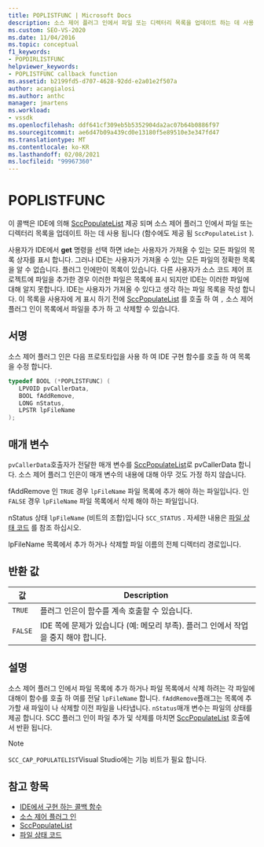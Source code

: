 ```yaml
---
title: POPLISTFUNC | Microsoft Docs
description: 소스 제어 플러그 인에서 파일 또는 디렉터리 목록을 업데이트 하는 데 사용 하는 POPLISTFUNC callback 함수에 대해 알아봅니다.
ms.custom: SEO-VS-2020
ms.date: 11/04/2016
ms.topic: conceptual
f1_keywords:
- POPDIRLISTFUNC
helpviewer_keywords:
- POPLISTFUNC callback function
ms.assetid: b2199fd5-d707-4628-92dd-e2a01e2f507a
author: acangialosi
ms.author: anthc
manager: jmartens
ms.workload:
- vssdk
ms.openlocfilehash: ddf641cf309eb5b5352904da2ac07b64b0886f97
ms.sourcegitcommit: ae6d47b09a439cd0e13180f5e89510e3e347fd47
ms.translationtype: MT
ms.contentlocale: ko-KR
ms.lasthandoff: 02/08/2021
ms.locfileid: "99967360"
---
```

# <a name="poplistfunc"></a>POPLISTFUNC
이 콜백은 IDE에 의해 [SccPopulateList](../extensibility/sccpopulatelist-function.md) 제공 되며 소스 제어 플러그 인에서 파일 또는 디렉터리 목록을 업데이트 하는 데 사용 됩니다 (함수에도 제공 됨 `SccPopulateList` ).

 사용자가 IDE에서 **get** 명령을 선택 하면 ide는 사용자가 가져올 수 있는 모든 파일의 목록 상자를 표시 합니다. 그러나 IDE는 사용자가 가져올 수 있는 모든 파일의 정확한 목록을 알 수 없습니다. 플러그 인에만이 목록이 있습니다. 다른 사용자가 소스 코드 제어 프로젝트에 파일을 추가한 경우 이러한 파일은 목록에 표시 되지만 IDE는 이러한 파일에 대해 알지 못합니다. IDE는 사용자가 가져올 수 있다고 생각 하는 파일 목록을 작성 합니다. 이 목록을 사용자에 게 표시 하기 전에 [SccPopulateList](../extensibility/sccpopulatelist-function.md) 를 호출 하 여 `,` 소스 제어 플러그 인이 목록에서 파일을 추가 하 고 삭제할 수 있습니다.

## <a name="signature"></a>서명
 소스 제어 플러그 인은 다음 프로토타입을 사용 하 여 IDE 구현 함수를 호출 하 여 목록을 수정 합니다.

```cpp
typedef BOOL (*POPLISTFUNC) (
   LPVOID pvCallerData,
   BOOL fAddRemove,
   LONG nStatus,
   LPSTR lpFileName
);
```

## <a name="parameters"></a>매개 변수
 `pvCallerData`호출자가 전달한 매개 변수를 [SccPopulateList](../extensibility/sccpopulatelist-function.md)로 pvCallerData 합니다. 소스 제어 플러그 인은이 매개 변수의 내용에 대해 아무 것도 가정 하지 않습니다.

 fAddRemove 인 `TRUE` 경우 `lpFileName` 파일 목록에 추가 해야 하는 파일입니다. 인 `FALSE` 경우 `lpFileName` 파일 목록에서 삭제 해야 하는 파일입니다.

 nStatus 상태 `lpFileName` (비트의 조합)입니다 `SCC_STATUS` . 자세한 내용은 [파일 상태 코드](../extensibility/file-status-code-enumerator.md) 를 참조 하십시오.

 lpFileName 목록에서 추가 하거나 삭제할 파일 이름의 전체 디렉터리 경로입니다.

## <a name="return-value"></a>반환 값

|값|Description|
|-----------|-----------------|
|`TRUE`|플러그 인은이 함수를 계속 호출할 수 있습니다.|
|`FALSE`|IDE 쪽에 문제가 있습니다 (예: 메모리 부족). 플러그 인에서 작업을 중지 해야 합니다.|

## <a name="remarks"></a>설명
 소스 제어 플러그 인에서 파일 목록에 추가 하거나 파일 목록에서 삭제 하려는 각 파일에 대해이 함수를 호출 하 여를 전달 `lpFileName` 합니다. `fAddRemove`플래그는 목록에 추가할 새 파일이 나 삭제할 이전 파일을 나타냅니다. `nStatus`매개 변수는 파일의 상태를 제공 합니다. SCC 플러그 인이 파일 추가 및 삭제를 마치면 [SccPopulateList](../extensibility/sccpopulatelist-function.md) 호출에서 반환 됩니다.

> [!NOTE]
> `SCC_CAP_POPULATELIST`Visual Studio에는 기능 비트가 필요 합니다.

## <a name="see-also"></a>참고 항목
- [IDE에서 구현 하는 콜백 함수](../extensibility/callback-functions-implemented-by-the-ide.md)
- [소스 제어 플러그 인](../extensibility/source-control-plug-ins.md)
- [SccPopulateList](../extensibility/sccpopulatelist-function.md)
- [파일 상태 코드](../extensibility/file-status-code-enumerator.md)
